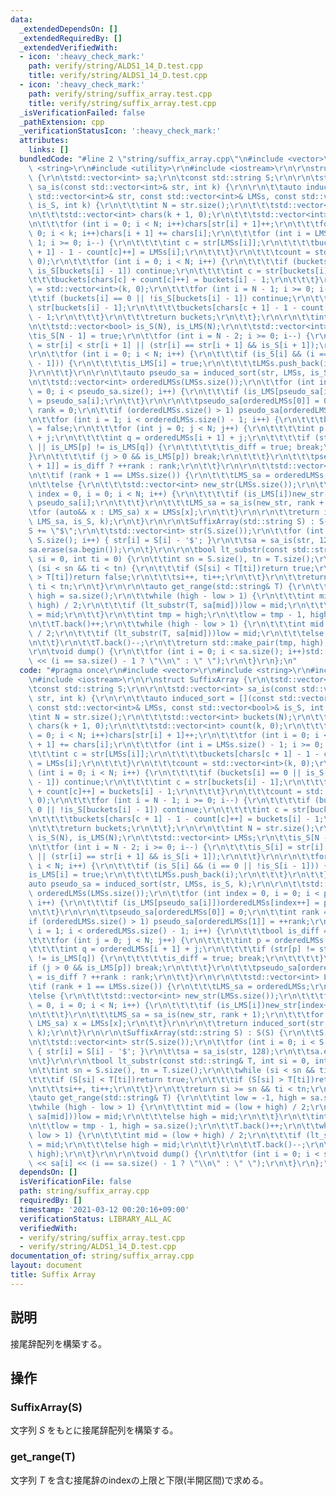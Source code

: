 ```yaml
---
data:
  _extendedDependsOn: []
  _extendedRequiredBy: []
  _extendedVerifiedWith:
  - icon: ':heavy_check_mark:'
    path: verify/string/ALDS1_14_D.test.cpp
    title: verify/string/ALDS1_14_D.test.cpp
  - icon: ':heavy_check_mark:'
    path: verify/string/suffix_array.test.cpp
    title: verify/string/suffix_array.test.cpp
  _isVerificationFailed: false
  _pathExtension: cpp
  _verificationStatusIcon: ':heavy_check_mark:'
  attributes:
    links: []
  bundledCode: "#line 2 \"string/suffix_array.cpp\"\n#include <vector>\r\n#include\
    \ <string>\r\n#include <utility>\r\n#include <iostream>\r\n\r\nstruct SuffixArray\
    \ {\r\n\tstd::vector<int> sa;\r\n\tconst std::string S;\r\n\r\n\tstd::vector<int>\
    \ sa_is(const std::vector<int>& str, int k) {\r\n\r\n\t\tauto induced_sort = [](const\
    \ std::vector<int>& str, const std::vector<int>& LMSs, const std::vector<bool>&\
    \ is_S, int k) {\r\n\t\t\tint N = str.size();\r\n\t\t\tstd::vector<int> buckets(N);\r\
    \n\t\t\tstd::vector<int> chars(k + 1, 0);\r\n\t\t\tstd::vector<int> count(k, 0);\r\
    \n\t\t\tfor (int i = 0; i < N; i++)chars[str[i] + 1]++;\r\n\t\t\tfor (int i =\
    \ 0; i < k; i++)chars[i + 1] += chars[i];\r\n\t\t\tfor (int i = LMSs.size() -\
    \ 1; i >= 0; i--) {\r\n\t\t\t\tint c = str[LMSs[i]];\r\n\t\t\t\tbuckets[chars[c\
    \ + 1] - 1 - count[c]++] = LMSs[i];\r\n\t\t\t}\r\n\t\t\tcount = std::vector<int>(k,\
    \ 0);\r\n\t\t\tfor (int i = 0; i < N; i++) {\r\n\t\t\t\tif (buckets[i] == 0 ||\
    \ is_S[buckets[i] - 1]) continue;\r\n\t\t\t\tint c = str[buckets[i] - 1];\r\n\t\
    \t\t\tbuckets[chars[c] + count[c]++] = buckets[i] - 1;\r\n\t\t\t}\r\n\t\t\tcount\
    \ = std::vector<int>(k, 0);\r\n\t\t\tfor (int i = N - 1; i >= 0; i--) {\r\n\t\t\
    \t\tif (buckets[i] == 0 || !is_S[buckets[i] - 1]) continue;\r\n\t\t\t\tint c =\
    \ str[buckets[i] - 1];\r\n\t\t\t\tbuckets[chars[c + 1] - 1 - count[c]++] = buckets[i]\
    \ - 1;\r\n\t\t\t}\r\n\t\t\treturn buckets;\r\n\t\t};\r\n\r\n\t\tint N = str.size();\r\
    \n\t\tstd::vector<bool> is_S(N), is_LMS(N);\r\n\t\tstd::vector<int> LMSs;\r\n\t\
    \tis_S[N - 1] = true;\r\n\t\tfor (int i = N - 2; i >= 0; i--) {\r\n\t\t\tis_S[i]\
    \ = str[i] < str[i + 1] || (str[i] == str[i + 1] && is_S[i + 1]);\r\n\t\t}\r\n\
    \r\n\t\tfor (int i = 0; i < N; i++) {\r\n\t\t\tif (is_S[i] && (i == 0 || !is_S[i\
    \ - 1])) {\r\n\t\t\t\tis_LMS[i] = true;\r\n\t\t\t\tLMSs.push_back(i);\r\n\t\t\t\
    }\r\n\t\t}\r\n\r\n\t\tauto pseudo_sa = induced_sort(str, LMSs, is_S, k);\r\n\r\
    \n\t\tstd::vector<int> orderedLMSs(LMSs.size());\r\n\t\tfor (int index = 0, i\
    \ = 0; i < pseudo_sa.size(); i++) {\r\n\t\t\tif (is_LMS[pseudo_sa[i]])orderedLMSs[index++]\
    \ = pseudo_sa[i];\r\n\t\t}\r\n\r\n\t\tpseudo_sa[orderedLMSs[0]] = 0;\r\n\t\tint\
    \ rank = 0;\r\n\t\tif (orderedLMSs.size() > 1) pseudo_sa[orderedLMSs[1]] = ++rank;\r\
    \n\t\tfor (int i = 1; i < orderedLMSs.size() - 1; i++) {\r\n\t\t\tbool is_diff\
    \ = false;\r\n\t\t\tfor (int j = 0; j < N; j++) {\r\n\t\t\t\tint p = orderedLMSs[i]\
    \ + j;\r\n\t\t\t\tint q = orderedLMSs[i + 1] + j;\r\n\t\t\t\tif (str[p] != str[q]\
    \ || is_LMS[p] != is_LMS[q]) {\r\n\t\t\t\t\tis_diff = true; break;\r\n\t\t\t\t\
    }\r\n\t\t\t\tif (j > 0 && is_LMS[p]) break;\r\n\t\t\t}\r\n\t\t\tpseudo_sa[orderedLMSs[i\
    \ + 1]] = is_diff ? ++rank : rank;\r\n\t\t}\r\n\r\n\t\tstd::vector<int> LMS_sa;\r\
    \n\t\tif (rank + 1 == LMSs.size()) {\r\n\t\t\tLMS_sa = orderedLMSs;\r\n\t\t}\r\
    \n\t\telse {\r\n\t\t\tstd::vector<int> new_str(LMSs.size());\r\n\t\t\tfor (int\
    \ index = 0, i = 0; i < N; i++) {\r\n\t\t\t\tif (is_LMS[i])new_str[index++] =\
    \ pseudo_sa[i];\r\n\t\t\t}\r\n\t\t\tLMS_sa = sa_is(new_str, rank + 1);\r\n\t\t\
    \tfor (auto&& x : LMS_sa) x = LMSs[x];\r\n\t\t}\r\n\r\n\t\treturn induced_sort(str,\
    \ LMS_sa, is_S, k);\r\n\t}\r\n\r\n\tSuffixArray(std::string S) : S(S) {\r\n\t\t\
    S += \"$\";\r\n\t\tstd::vector<int> str(S.size());\r\n\t\tfor (int i = 0; i <\
    \ S.size(); i++) { str[i] = S[i] - '$'; }\r\n\t\tsa = sa_is(str, 128);\r\n\t\t\
    sa.erase(sa.begin());\r\n\t}\r\n\r\n\tbool lt_substr(const std::string& T, int\
    \ si = 0, int ti = 0) {\r\n\t\tint sn = S.size(), tn = T.size();\r\n\t\twhile\
    \ (si < sn && ti < tn) {\r\n\t\t\tif (S[si] < T[ti])return true;\r\n\t\t\tif (S[si]\
    \ > T[ti])return false;\r\n\t\t\tsi++, ti++;\r\n\t\t}\r\n\t\treturn si >= sn &&\
    \ ti < tn;\r\n\t}\r\n\r\n\tauto get_range(std::string& T) {\r\n\t\tint low = -1,\
    \ high = sa.size();\r\n\t\twhile (high - low > 1) {\r\n\t\t\tint mid = (low +\
    \ high) / 2;\r\n\t\t\tif (lt_substr(T, sa[mid]))low = mid;\r\n\t\t\telse high\
    \ = mid;\r\n\t\t}\r\n\t\tint tmp = high;\r\n\t\tlow = tmp - 1, high = sa.size();\r\
    \n\t\tT.back()++;\r\n\t\twhile (high - low > 1) {\r\n\t\t\tint mid = (low + high)\
    \ / 2;\r\n\t\t\tif (lt_substr(T, sa[mid]))low = mid;\r\n\t\t\telse high = mid;\r\
    \n\t\t}\r\n\t\tT.back()--;\r\n\t\treturn std::make_pair(tmp, high);\r\n\t}\r\n\
    \r\n\tvoid dump() {\r\n\t\tfor (int i = 0; i < sa.size(); i++)std::cout << sa[i]\
    \ << (i == sa.size() - 1 ? \"\\n\" : \" \");\r\n\t}\r\n};\n"
  code: "#pragma once\r\n#include <vector>\r\n#include <string>\r\n#include <utility>\r\
    \n#include <iostream>\r\n\r\nstruct SuffixArray {\r\n\tstd::vector<int> sa;\r\n\
    \tconst std::string S;\r\n\r\n\tstd::vector<int> sa_is(const std::vector<int>&\
    \ str, int k) {\r\n\r\n\t\tauto induced_sort = [](const std::vector<int>& str,\
    \ const std::vector<int>& LMSs, const std::vector<bool>& is_S, int k) {\r\n\t\t\
    \tint N = str.size();\r\n\t\t\tstd::vector<int> buckets(N);\r\n\t\t\tstd::vector<int>\
    \ chars(k + 1, 0);\r\n\t\t\tstd::vector<int> count(k, 0);\r\n\t\t\tfor (int i\
    \ = 0; i < N; i++)chars[str[i] + 1]++;\r\n\t\t\tfor (int i = 0; i < k; i++)chars[i\
    \ + 1] += chars[i];\r\n\t\t\tfor (int i = LMSs.size() - 1; i >= 0; i--) {\r\n\t\
    \t\t\tint c = str[LMSs[i]];\r\n\t\t\t\tbuckets[chars[c + 1] - 1 - count[c]++]\
    \ = LMSs[i];\r\n\t\t\t}\r\n\t\t\tcount = std::vector<int>(k, 0);\r\n\t\t\tfor\
    \ (int i = 0; i < N; i++) {\r\n\t\t\t\tif (buckets[i] == 0 || is_S[buckets[i]\
    \ - 1]) continue;\r\n\t\t\t\tint c = str[buckets[i] - 1];\r\n\t\t\t\tbuckets[chars[c]\
    \ + count[c]++] = buckets[i] - 1;\r\n\t\t\t}\r\n\t\t\tcount = std::vector<int>(k,\
    \ 0);\r\n\t\t\tfor (int i = N - 1; i >= 0; i--) {\r\n\t\t\t\tif (buckets[i] ==\
    \ 0 || !is_S[buckets[i] - 1]) continue;\r\n\t\t\t\tint c = str[buckets[i] - 1];\r\
    \n\t\t\t\tbuckets[chars[c + 1] - 1 - count[c]++] = buckets[i] - 1;\r\n\t\t\t}\r\
    \n\t\t\treturn buckets;\r\n\t\t};\r\n\r\n\t\tint N = str.size();\r\n\t\tstd::vector<bool>\
    \ is_S(N), is_LMS(N);\r\n\t\tstd::vector<int> LMSs;\r\n\t\tis_S[N - 1] = true;\r\
    \n\t\tfor (int i = N - 2; i >= 0; i--) {\r\n\t\t\tis_S[i] = str[i] < str[i + 1]\
    \ || (str[i] == str[i + 1] && is_S[i + 1]);\r\n\t\t}\r\n\r\n\t\tfor (int i = 0;\
    \ i < N; i++) {\r\n\t\t\tif (is_S[i] && (i == 0 || !is_S[i - 1])) {\r\n\t\t\t\t\
    is_LMS[i] = true;\r\n\t\t\t\tLMSs.push_back(i);\r\n\t\t\t}\r\n\t\t}\r\n\r\n\t\t\
    auto pseudo_sa = induced_sort(str, LMSs, is_S, k);\r\n\r\n\t\tstd::vector<int>\
    \ orderedLMSs(LMSs.size());\r\n\t\tfor (int index = 0, i = 0; i < pseudo_sa.size();\
    \ i++) {\r\n\t\t\tif (is_LMS[pseudo_sa[i]])orderedLMSs[index++] = pseudo_sa[i];\r\
    \n\t\t}\r\n\r\n\t\tpseudo_sa[orderedLMSs[0]] = 0;\r\n\t\tint rank = 0;\r\n\t\t\
    if (orderedLMSs.size() > 1) pseudo_sa[orderedLMSs[1]] = ++rank;\r\n\t\tfor (int\
    \ i = 1; i < orderedLMSs.size() - 1; i++) {\r\n\t\t\tbool is_diff = false;\r\n\
    \t\t\tfor (int j = 0; j < N; j++) {\r\n\t\t\t\tint p = orderedLMSs[i] + j;\r\n\
    \t\t\t\tint q = orderedLMSs[i + 1] + j;\r\n\t\t\t\tif (str[p] != str[q] || is_LMS[p]\
    \ != is_LMS[q]) {\r\n\t\t\t\t\tis_diff = true; break;\r\n\t\t\t\t}\r\n\t\t\t\t\
    if (j > 0 && is_LMS[p]) break;\r\n\t\t\t}\r\n\t\t\tpseudo_sa[orderedLMSs[i + 1]]\
    \ = is_diff ? ++rank : rank;\r\n\t\t}\r\n\r\n\t\tstd::vector<int> LMS_sa;\r\n\t\
    \tif (rank + 1 == LMSs.size()) {\r\n\t\t\tLMS_sa = orderedLMSs;\r\n\t\t}\r\n\t\
    \telse {\r\n\t\t\tstd::vector<int> new_str(LMSs.size());\r\n\t\t\tfor (int index\
    \ = 0, i = 0; i < N; i++) {\r\n\t\t\t\tif (is_LMS[i])new_str[index++] = pseudo_sa[i];\r\
    \n\t\t\t}\r\n\t\t\tLMS_sa = sa_is(new_str, rank + 1);\r\n\t\t\tfor (auto&& x :\
    \ LMS_sa) x = LMSs[x];\r\n\t\t}\r\n\r\n\t\treturn induced_sort(str, LMS_sa, is_S,\
    \ k);\r\n\t}\r\n\r\n\tSuffixArray(std::string S) : S(S) {\r\n\t\tS += \"$\";\r\
    \n\t\tstd::vector<int> str(S.size());\r\n\t\tfor (int i = 0; i < S.size(); i++)\
    \ { str[i] = S[i] - '$'; }\r\n\t\tsa = sa_is(str, 128);\r\n\t\tsa.erase(sa.begin());\r\
    \n\t}\r\n\r\n\tbool lt_substr(const std::string& T, int si = 0, int ti = 0) {\r\
    \n\t\tint sn = S.size(), tn = T.size();\r\n\t\twhile (si < sn && ti < tn) {\r\n\
    \t\t\tif (S[si] < T[ti])return true;\r\n\t\t\tif (S[si] > T[ti])return false;\r\
    \n\t\t\tsi++, ti++;\r\n\t\t}\r\n\t\treturn si >= sn && ti < tn;\r\n\t}\r\n\r\n\
    \tauto get_range(std::string& T) {\r\n\t\tint low = -1, high = sa.size();\r\n\t\
    \twhile (high - low > 1) {\r\n\t\t\tint mid = (low + high) / 2;\r\n\t\t\tif (lt_substr(T,\
    \ sa[mid]))low = mid;\r\n\t\t\telse high = mid;\r\n\t\t}\r\n\t\tint tmp = high;\r\
    \n\t\tlow = tmp - 1, high = sa.size();\r\n\t\tT.back()++;\r\n\t\twhile (high -\
    \ low > 1) {\r\n\t\t\tint mid = (low + high) / 2;\r\n\t\t\tif (lt_substr(T, sa[mid]))low\
    \ = mid;\r\n\t\t\telse high = mid;\r\n\t\t}\r\n\t\tT.back()--;\r\n\t\treturn std::make_pair(tmp,\
    \ high);\r\n\t}\r\n\r\n\tvoid dump() {\r\n\t\tfor (int i = 0; i < sa.size(); i++)std::cout\
    \ << sa[i] << (i == sa.size() - 1 ? \"\\n\" : \" \");\r\n\t}\r\n};"
  dependsOn: []
  isVerificationFile: false
  path: string/suffix_array.cpp
  requiredBy: []
  timestamp: '2021-03-12 00:20:16+09:00'
  verificationStatus: LIBRARY_ALL_AC
  verifiedWith:
  - verify/string/suffix_array.test.cpp
  - verify/string/ALDS1_14_D.test.cpp
documentation_of: string/suffix_array.cpp
layout: document
title: Suffix Array
---
```


## 説明
接尾辞配列を構築する。

## 操作
### SuffixArray(S)
文字列 $S$ をもとに接尾辞配列を構築する。
### get_range(T)
文字列 $T$ を含む接尾辞のindexの上限と下限(半開区間)で求める。